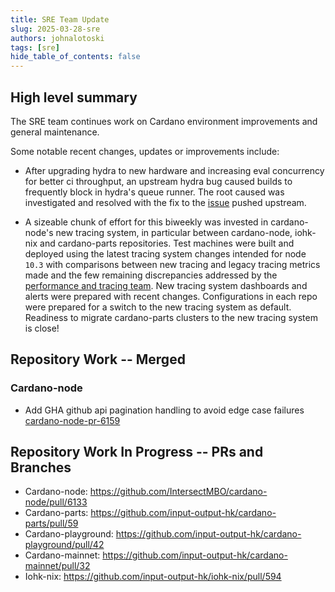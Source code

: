 ```yaml
---
title: SRE Team Update
slug: 2025-03-28-sre
authors: johnalotoski
tags: [sre]
hide_table_of_contents: false
---
```


## High level summary

The SRE team continues work on Cardano environment improvements and general maintenance.

Some notable recent changes, updates or improvements include:

* After upgrading hydra to new hardware and increasing eval concurrency for
better ci throughput, an upstream hydra bug caused builds to frequently block
in hydra's queue runner.  The root caused was investigated and resolved with
the fix to the [issue](https://github.com/NixOS/hydra/issues/1429) pushed
upstream.

* A sizeable chunk of effort for this biweekly was invested in cardano-node's
new tracing system, in particular between cardano-node, iohk-nix and
cardano-parts repositories. Test machines were built and deployed using the
latest tracing system changes intended for node `10.3` with comparisons between
new tracing and legacy tracing metrics made and the few remaining discrepancies
addressed by the [performance and tracing team](2025-03-28-performance-and-tracing.md#new-tracing).
New tracing system dashboards and alerts were prepared with recent changes.
Configurations in each repo were prepared for a switch to the new tracing
system as default. Readiness to migrate cardano-parts clusters to the new
tracing system is close!


## Repository Work -- Merged

### Cardano-node

* Add GHA github api pagination handling to avoid edge case failures
  [cardano-node-pr-6159](https://github.com/IntersectMBO/cardano-node/pull/6159)


## Repository Work In Progress -- PRs and Branches

* Cardano-node: https://github.com/IntersectMBO/cardano-node/pull/6133
* Cardano-parts: https://github.com/input-output-hk/cardano-parts/pull/59
* Cardano-playground: https://github.com/input-output-hk/cardano-playground/pull/42
* Cardano-mainnet: https://github.com/input-output-hk/cardano-mainnet/pull/32
* Iohk-nix: https://github.com/input-output-hk/iohk-nix/pull/594
